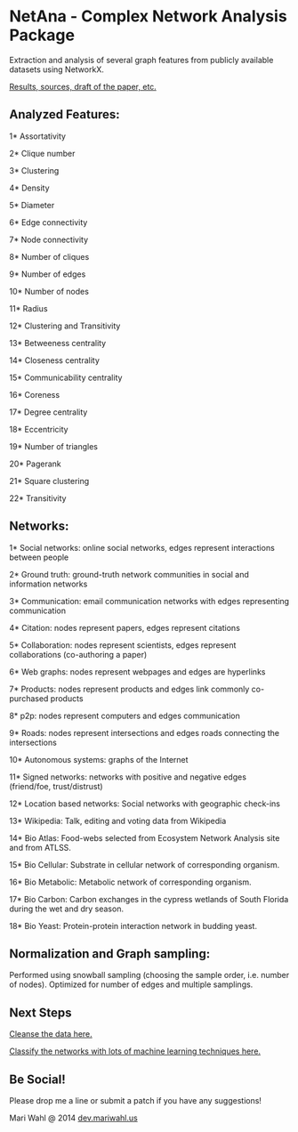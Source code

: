 NetAna - Complex Network Analysis Package
===========================================

Extraction and analysis of several graph features from publicly available datasets using NetworkX.

[Results, sources, draft of the paper, etc.](http://mariwahl.us/html_files/mloutputs.html)


Analyzed Features:
------------------

1* Assortativity

2* Clique number

3* Clustering

4* Density

5* Diameter

6* Edge connectivity

7* Node connectivity

8* Number of cliques

9* Number of edges

10* Number of nodes

11* Radius

12* Clustering and Transitivity

13* Betweeness centrality

14* Closeness centrality

15* Communicability centrality

16* Coreness

17* Degree centrality

18* Eccentricity

19* Number of triangles

20* Pagerank

21* Square clustering

22* Transitivity





Networks:
---------

1* Social networks: online social networks, edges represent interactions between people

2* Ground truth: ground-truth network communities in social and information networks

3* Communication: email communication networks with edges representing communication

4* Citation: nodes represent papers, edges represent citations

5* Collaboration: nodes represent scientists, edges represent collaborations (co-authoring a paper)

6* Web graphs: nodes represent webpages and edges are hyperlinks

7* Products: nodes represent products and edges link commonly co-purchased products

8* p2p: nodes represent computers and edges communication

9* Roads: nodes represent intersections and edges roads connecting the intersections

10* Autonomous systems: graphs of the Internet

11* Signed networks: networks with positive and negative edges (friend/foe, trust/distrust)

12* Location based networks: Social networks with geographic check-ins

13* Wikipedia: Talk, editing and voting data from Wikipedia

14* Bio Atlas: Food-webs  selected from Ecosystem Network Analysis site and from ATLSS.

15* Bio Cellular: Substrate in cellular network of corresponding organism.

16* Bio Metabolic: Metabolic network of corresponding organism.

17* Bio Carbon: Carbon exchanges in the cypress wetlands of South Florida during the wet and dry season.

18* Bio Yeast: Protein-protein interaction network in budding yeast.



Normalization and Graph sampling:
---------------------------------
Performed using snowball sampling (choosing the sample order, i.e. number of nodes). Optimized for number of edges and multiple samplings.


Next Steps
----------

[Cleanse the data here.](https://github.com/mariwahl/NetClean-Complex-Networks-Data-Cleanser)




[Classify the networks with lots of machine learning techniques here.](https://github.com/mariwahl/MLNet-Classifying-Complex-Networks)



Be Social!
----------

Please drop me a line or submit a patch if you have any suggestions!

Mari Wahl @ 2014
[dev.mariwahl.us](dev.mariwahl.us)

